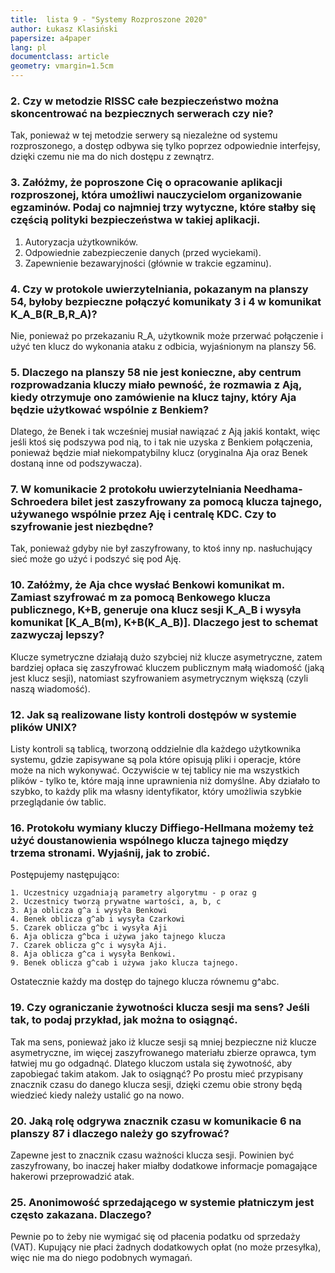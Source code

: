 ```yaml
---
title:  lista 9 - "Systemy Rozproszone 2020"
author: Łukasz Klasiński
papersize: a4paper
lang: pl
documentclass: article
geometry: vmargin=1.5cm
---
```


### 2. Czy w metodzie RISSC całe bezpieczeństwo można skoncentrować na bezpiecznych serwerach czy nie?

Tak, ponieważ w tej metodzie serwery są niezależne od systemu rozproszonego, a dostęp odbywa się tylko poprzez odpowiednie interfejsy, dzięki czemu nie ma do nich dostępu z zewnątrz.

### 3. Załóżmy, że poproszone Cię o opracowanie aplikacji rozproszonej, która umożliwi nauczycielom organizowanie egzaminów. Podaj co najmniej trzy wytyczne, które stałby się częścią polityki bezpieczeństwa w takiej aplikacji.

  1. Autoryzacja użytkowników.
  2. Odpowiednie zabezpieczenie danych (przed wyciekami).
  3. Zapewnienie bezawaryjności (głównie w trakcie egzaminu).

### 4. Czy w protokole uwierzytelniania, pokazanym na planszy 54, byłoby bezpieczne połączyć komunikaty 3 i 4 w komunikat K_A_B(R_B,R_A)?

Nie, ponieważ po przekazaniu R_A, użytkownik może przerwać połączenie i użyć ten klucz do wykonania ataku z odbicia, wyjaśnionym na planszy 56.

### 5. Dlaczego na planszy 58 nie jest konieczne, aby centrum rozprowadzania kluczy miało pewność, że rozmawia z Ają, kiedy otrzymuje ono zamówienie na klucz tajny, który Aja będzie użytkować wspólnie z Benkiem?

Dlatego, że Benek i tak wcześniej musiał nawiązać z Ają jakiś kontakt, więc jeśli ktoś się podszywa pod nią, to i tak nie uzyska z Benkiem połączenia, ponieważ będzie miał niekompatybilny klucz (oryginalna Aja oraz Benek dostaną inne od podszywacza).

### 7. W komunikacie 2 protokołu uwierzytelniania Needhama-Schroedera bilet jest zaszyfrowany za pomocą klucza tajnego, używanego wspólnie przez Aję i centralę KDC. Czy to szyfrowanie jest niezbędne?

Tak, ponieważ gdyby nie był zaszyfrowany, to ktoś inny np. nasłuchujący sieć może go użyć i podszyć się pod Aję.

### 10. Załóżmy, że Aja chce wysłać Benkowi komunikat m. Zamiast szyfrować m za pomocą Benkowego klucza publicznego, K+B, generuje ona klucz sesji K_A_B i wysyła komunikat [K_A_B(m), K+B(K_A_B)]. Dlaczego jest to schemat zazwyczaj lepszy?

Klucze symetryczne działają dużo szybciej niż klucze asymetryczne, zatem bardziej opłaca się zaszyfrować kluczem publicznym małą wiadomość (jaką jest klucz sesji), natomiast szyfrowaniem asymetrycznym większą (czyli naszą wiadomość).

### 12. Jak są realizowane listy kontroli dostępów w systemie plików UNIX?

Listy kontroli są tablicą, tworzoną oddzielnie dla każdego użytkownika systemu, gdzie zapisywane są pola które opisują pliki i operacje, które może na nich wykonywać. Oczywiście w tej tablicy nie ma wszystkich plików - tylko te, które mają inne uprawnienia niż domyślne. Aby działało to szybko, to każdy plik ma własny identyfikator, który umożliwia szybkie przeglądanie ów tablic.

### 16. Protokołu wymiany kluczy Diffiego-Hellmana możemy też użyć doustanowienia wspólnego klucza tajnego między trzema stronami. Wyjaśnij, jak to zrobić.

Postępujemy następująco:

    1. Uczestnicy uzgadniają parametry algorytmu - p oraz g
    2. Uczestnicy tworzą prywatne wartości, a, b, c
    3. Aja oblicza g^a i wysyła Benkowi
    4. Benek oblicza g^ab i wysyła Czarkowi
    5. Czarek oblicza g^bc i wysyła Aji
    6. Aja oblicza g^bca i używa jako tajnego klucza
    7. Czarek oblicza g^c i wysyła Aji.
    8. Aja oblicza g^ca i wysyła Benkowi.
    9. Benek oblicza g^cab i używa jako klucza tajnego.

Ostatecznie każdy ma dostęp do tajnego klucza równemu g^abc.

### 19. Czy ograniczanie żywotności klucza sesji ma sens? Jeśli tak, to podaj przykład, jak można to osiągnąć.

Tak ma sens, ponieważ jako iż klucze sesji są mniej bezpieczne niż klucze asymetryczne, im więcej zaszyfrowanego materiału zbierze oprawca, tym łatwiej mu go odgadnąć. Dlatego kluczom ustala się żywotność, aby zapobiegać takim atakom. Jak to osiągnąć? Po prostu mieć przypisany znacznik czasu do danego klucza sesji, dzięki czemu obie strony będą wiedzieć kiedy należy ustalić go na nowo.

### 20. Jaką rolę odgrywa znacznik czasu w komunikacie 6 na planszy 87 i dlaczego należy go szyfrować?

Zapewne jest to znacznik czasu ważności klucza sesji. Powinien być zaszyfrowany, bo inaczej haker miałby dodatkowe informacje pomagające hakerowi przeprowadzić atak.

### 25. Anonimowość sprzedającego w systemie płatniczym jest często zakazana. Dlaczego?

Pewnie po to żeby nie wymigać się od płacenia podatku od sprzedaży (VAT). Kupujący nie płaci żadnych dodatkowych opłat (no może przesyłka), więc nie ma do niego podobnych wymagań.